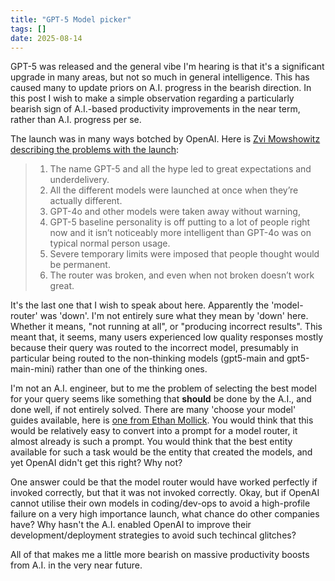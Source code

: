 ```yaml
---
title: "GPT-5 Model picker"
tags: []
date: 2025-08-14
---
```


GPT-5 was released and the general vibe I'm hearing is that it's a significant upgrade in many areas, but not so much in general intelligence. This has caused many to update priors on A.I. progress in the bearish direction. In this post I wish to make a simple observation regarding a particularly bearish sign of A.I.-based productivity improvements in the near term, rather than A.I. progress per se.

The launch was in many ways botched by OpenAI. Here is [Zvi Mowshowitz describing the problems with the launch](https://thezvi.substack.com/p/gpt-5s-are-alive-outside-reactions):

> 1. The name GPT-5 and all the hype led to great expectations and underdelivery.
> 2. All the different models were launched at once when they’re actually different.
> 3. GPT-4o and other models were taken away without warning,
> 4. GPT-5 baseline personality is off putting to a lot of people right now and it isn’t noticeably more intelligent than GPT-4o was on typical normal person usage.
> 5. Severe temporary limits were imposed that people thought would be permanent.
> 6. The router was broken, and even when not broken doesn’t work great.

It's the last one that I wish to speak about here. Apparently the 'model-router' was 'down'. I'm not entirely sure what they mean by 'down' here. Whether it means, "not running at all", or "producing incorrect results". This meant that, it seems, many users experienced low quality responses mostly because their query was routed to the incorrect model, presumably in particular being routed to the non-thinking models (gpt5-main and gpt5-main-mini) rather than one of the thinking ones. 

I'm not an A.I. engineer, but to me the problem of selecting the best model for your query seems like something that **should** be done by the A.I., and done well, if not entirely solved. There are many 'choose your model' guides available, here is [one from Ethan Mollick](https://www.oneusefulthing.org/p/using-ai-right-now-a-quick-guide). You would think that this would be relatively easy to convert into a prompt for a model router, it almost already is such a prompt. You would think that the best entity available for such a task would be the entity that created the models, and yet OpenAI didn't get this right? Why not?

One answer could be that the model router would have worked perfectly if invoked correctly, but that it was not invoked correctly. Okay, but if OpenAI cannot utilise their own models in coding/dev-ops to avoid a high-profile failure on a very high importance launch, what chance do other companies have? Why hasn't the A.I. enabled OpenAI to improve their development/deployment strategies to avoid such techincal glitches?

All of that makes me a little more bearish on massive productivity boosts from A.I. in the very near future.

